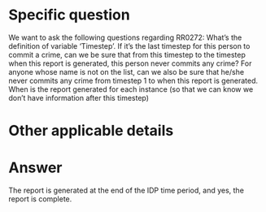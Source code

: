 # Specific question #

We want to ask the following questions regarding RR0272:
What’s the definition of variable ‘Timestep’. If it’s the last timestep for this person to commit a crime, can we be sure that from this timestep to the timestep when this report is generated, this person never commits any crime? For anyone whose name is not on the list, can we also be sure that he/she never commits any crime from timestep 1 to when this report is generated.
When is the report generated for each instance (so that we can know we don’t have information after this timestep)

# Other applicable details #

# Answer #

The report is generated at the end of the IDP time period, and yes, the report is complete.
